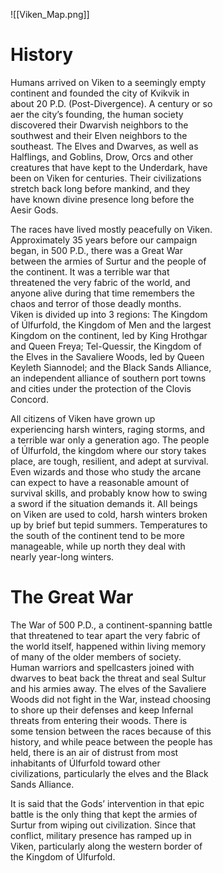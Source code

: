 ![[Viken_Map.png]]

# History

Humans arrived on Viken to a seemingly empty  
continent and founded the city of Kvikvik in  
about 20 P.D. (Post-Divergence). A century or so  
aer the cityʼs founding, the human society  
discovered their Dwarvish neighbors to the  
southwest and their Elven neighbors to the  
southeast. The Elves and Dwarves, as well as  
Halflings, and Goblins, Drow, Orcs and other  
creatures that have kept to the Underdark, have  
been on Viken for centuries. Their civilizations  
stretch back long before mankind, and they  
have known divine presence long before the  
Aesir Gods.  

The races have lived mostly peacefully on Viken.  
Approximately 35 years before our campaign  
began, in 500 P.D., there was a Great War  
between the armies of Surtur and the people of  
the continent. It was a terrible war that  
threatened the very fabric of the world, and  
anyone alive during that time remembers the  
chaos and terror of those deadly months.  
Viken is divided up into 3 regions: The Kingdom  
of Úlfurfold, the Kingdom of Men and the largest  
Kingdom on the continent, led by King Hrothgar  
and Queen Freya; Tel-Quessir, the Kingdom of  
the Elves in the Savaliere Woods, led by Queen  
Keyleth Siannodel; and the Black Sands Alliance,  
an independent alliance of southern port towns  
and cities under the protection of the Clovis  
Concord.  

All citizens of Viken have grown up  
experiencing harsh winters, raging storms, and  
a terrible war only a generation ago. The people  
of Úlfurfold, the kingdom where our story takes  
place, are tough, resilient, and adept at survival.  
Even wizards and those who study the arcane  
can expect to have a reasonable amount of  
survival skills, and probably know how to swing  
a sword if the situation demands it. All beings  
on Viken are used to cold, harsh winters broken  
up by brief but tepid summers. Temperatures to  
the south of the continent tend to be more  
manageable, while up north they deal with  
nearly year-long winters.

# The Great War

The War of 500 P.D., a continent-spanning battle  
that threatened to tear apart the very fabric of  
the world itself, happened within living memory  
of many of the older members of society.  
Human warriors and spellcasters joined with  
dwarves to beat back the threat and seal Sultur  
and his armies away. The elves of the Savaliere  
Woods did not fight in the War, instead choosing  
to shore up their defenses and keep Infernal  
threats from entering their woods. There is  
some tension between the races because of this  
history, and while peace between the people has  
held, there is an air of distrust from most  
inhabitants of Úlfurfold toward other  
civilizations, particularly the elves and the Black  
Sands Alliance.  

It is said that the Godsʼ intervention in that epic  
battle is the only thing that kept the armies of  
Surtur from wiping out civilization. Since that  
conflict, military presence has ramped up in  
Viken, particularly along the western border of  
the Kingdom of Úlfurfold.

